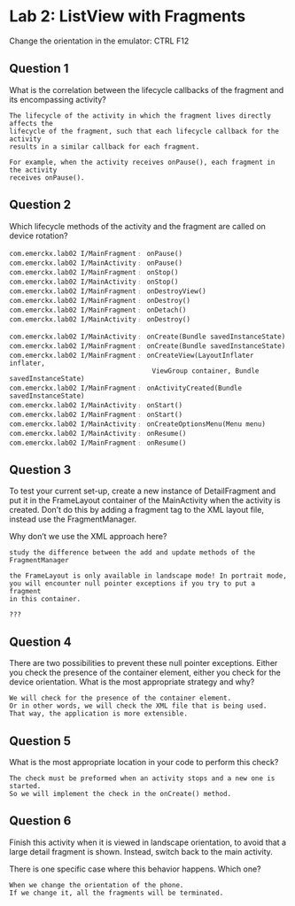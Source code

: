 # Lab 2: ListView with Fragments

Change the orientation in the emulator: CTRL F12

## Question 1

What is the correlation between the lifecycle callbacks of the fragment and its encompassing activity?

```
The lifecycle of the activity in which the fragment lives directly affects the 
lifecycle of the fragment, such that each lifecycle callback for the activity 
results in a similar callback for each fragment.

For example, when the activity receives onPause(), each fragment in the activity 
receives onPause().
```

## Question 2

Which lifecycle methods of the activity and the fragment are called on device rotation?	

```
com.emerckx.lab02 I/MainFragment﹕ onPause()
com.emerckx.lab02 I/MainActivity﹕ onPause()
com.emerckx.lab02 I/MainFragment﹕ onStop()
com.emerckx.lab02 I/MainActivity﹕ onStop()
com.emerckx.lab02 I/MainFragment﹕ onDestroyView()
com.emerckx.lab02 I/MainFragment﹕ onDestroy()
com.emerckx.lab02 I/MainFragment﹕ onDetach()
com.emerckx.lab02 I/MainActivity﹕ onDestroy()

com.emerckx.lab02 I/MainActivity﹕ onCreate(Bundle savedInstanceState)
com.emerckx.lab02 I/MainFragment﹕ onCreate(Bundle savedInstanceState)
com.emerckx.lab02 I/MainFragment﹕ onCreateView(LayoutInflater inflater, 
									ViewGroup container, Bundle savedInstanceState)
com.emerckx.lab02 I/MainFragment﹕ onActivityCreated(Bundle savedInstanceState)
com.emerckx.lab02 I/MainActivity﹕ onStart()
com.emerckx.lab02 I/MainFragment﹕ onStart()
com.emerckx.lab02 I/MainActivity﹕ onCreateOptionsMenu(Menu menu)
com.emerckx.lab02 I/MainActivity﹕ onResume()
com.emerckx.lab02 I/MainFragment﹕ onResume()
```

## Question 3

To test your current set-up, create a new instance of DetailFragment and put it in the FrameLayout container of the MainActivity when the activity is created. Don’t do this by adding a fragment tag to the XML layout file, instead use the FragmentManager.

Why don’t we use the XML approach here?

```
study the difference between the add and update methods of the FragmentManager

the FrameLayout is only available in landscape mode! In portrait mode, 
you will encounter null pointer exceptions if you try to put a fragment 
in this container.

???
```

## Question 4

There are two possibilities to prevent these null pointer exceptions. Either you 
check the presence of the container element, either you check for the device 
orientation. What is the most appropriate strategy and why?

```
We will check for the presence of the container element.
Or in other words, we will check the XML file that is being used.
That way, the application is more extensible.
```

## Question 5

What is the most appropriate location in your code to perform this check?

```
The check must be preformed when an activity stops and a new one is started.
So we will implement the check in the onCreate() method.
```

## Question 6

Finish this activity when it is viewed in landscape orientation, to avoid that a large detail fragment is shown. Instead, switch back to the main activity.

There is one specific case where this behavior happens. Which one?

```
When we change the orientation of the phone.
If we change it, all the fragments will be terminated.
```

